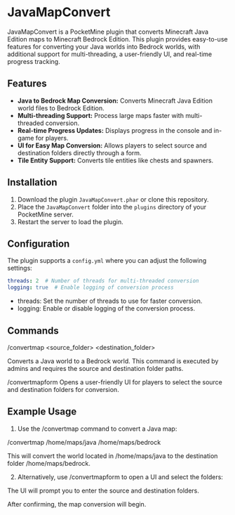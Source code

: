 # JavaMapConvert

JavaMapConvert is a PocketMine plugin that converts Minecraft Java Edition maps to Minecraft Bedrock Edition. This plugin provides easy-to-use features for converting your Java worlds into Bedrock worlds, with additional support for multi-threading, a user-friendly UI, and real-time progress tracking.

## Features
- **Java to Bedrock Map Conversion:** Converts Minecraft Java Edition world files to Bedrock Edition.
- **Multi-threading Support:** Process large maps faster with multi-threaded conversion.
- **Real-time Progress Updates:** Displays progress in the console and in-game for players.
- **UI for Easy Map Conversion:** Allows players to select source and destination folders directly through a form.
- **Tile Entity Support:** Converts tile entities like chests and spawners.

## Installation
1. Download the plugin `JavaMapConvert.phar` or clone this repository.
2. Place the `JavaMapConvert` folder into the `plugins` directory of your PocketMine server.
3. Restart the server to load the plugin.

## Configuration
The plugin supports a `config.yml` where you can adjust the following settings:

```yaml
threads: 2  # Number of threads for multi-threaded conversion
logging: true  # Enable logging of conversion process
```

- threads: Set the number of threads to use for faster conversion.
- logging: Enable or disable logging of the conversion process.


## Commands

/convertmap <source_folder> <destination_folder>

Converts a Java world to a Bedrock world. This command is executed by admins and requires the source and destination folder paths.


/convertmapform
Opens a user-friendly UI for players to select the source and destination folders for conversion.

## Example Usage

1. Use the /convertmap command to convert a Java map:

/convertmap /home/maps/java /home/maps/bedrock

This will convert the world located in /home/maps/java to the destination folder /home/maps/bedrock.


2. Alternatively, use /convertmapform to open a UI and select the folders:

The UI will prompt you to enter the source and destination folders.

After confirming, the map conversion will begin.
